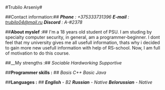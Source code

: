 #Trubilo Arseniy#

##Contact information:##
*__Phone__ : +375333731396*
*__E-mail__ : trubilo04@mail.ru*
*__Discord__ : A-#2378*

##__About myslef__ :##
I'm a 18 years old student of PSU. I am studing by specialty computer security, in general, am a programmer-beginner.
I dont feel that my university gives me all usefull information, thats why i decided to gain more new usefull information with help of RS-school.
Now, I am full of motivation to do this course.

##__My strengths :##
*Sociable*
*Hardworking*
*Supportive*

##__Programmer skills :__ ##
*Basis C++*
*Basic Java*

##__Languages :__ ##
*__English__ - B2*
*__Russian__ - Native*
*__Belorussian__ - Native*